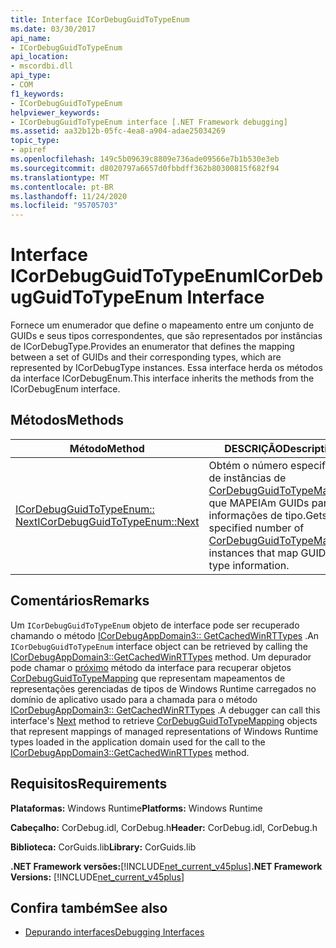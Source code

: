 ```yaml
---
title: Interface ICorDebugGuidToTypeEnum
ms.date: 03/30/2017
api_name:
- ICorDebugGuidToTypeEnum
api_location:
- mscordbi.dll
api_type:
- COM
f1_keywords:
- ICorDebugGuidToTypeEnum
helpviewer_keywords:
- ICorDebugGuidToTypeEnum interface [.NET Framework debugging]
ms.assetid: aa32b12b-05fc-4ea8-a904-adae25034269
topic_type:
- apiref
ms.openlocfilehash: 149c5b09639c8809e736ade09566e7b1b530e3eb
ms.sourcegitcommit: d8020797a6657d0fbbdff362b80300815f682f94
ms.translationtype: MT
ms.contentlocale: pt-BR
ms.lasthandoff: 11/24/2020
ms.locfileid: "95705703"
---
```

# <a name="icordebugguidtotypeenum-interface"></a><span data-ttu-id="0d182-102">Interface ICorDebugGuidToTypeEnum</span><span class="sxs-lookup"><span data-stu-id="0d182-102">ICorDebugGuidToTypeEnum Interface</span></span>

<span data-ttu-id="0d182-103">Fornece um enumerador que define o mapeamento entre um conjunto de GUIDs e seus tipos correspondentes, que são representados por instâncias de ICorDebugType.</span><span class="sxs-lookup"><span data-stu-id="0d182-103">Provides an enumerator that defines the mapping between a set of GUIDs and their corresponding types, which are represented by ICorDebugType instances.</span></span> <span data-ttu-id="0d182-104">Essa interface herda os métodos da interface ICorDebugEnum.</span><span class="sxs-lookup"><span data-stu-id="0d182-104">This interface inherits the methods from the ICorDebugEnum interface.</span></span>  
  
## <a name="methods"></a><span data-ttu-id="0d182-105">Métodos</span><span class="sxs-lookup"><span data-stu-id="0d182-105">Methods</span></span>  
  
|<span data-ttu-id="0d182-106">Método</span><span class="sxs-lookup"><span data-stu-id="0d182-106">Method</span></span>|<span data-ttu-id="0d182-107">DESCRIÇÃO</span><span class="sxs-lookup"><span data-stu-id="0d182-107">Description</span></span>|  
|------------|-----------------|  
|[<span data-ttu-id="0d182-108">ICorDebugGuidToTypeEnum:: Next</span><span class="sxs-lookup"><span data-stu-id="0d182-108">ICorDebugGuidToTypeEnum::Next</span></span>](icordebugguidtotypeenum-next-method.md)|<span data-ttu-id="0d182-109">Obtém o número especificado de instâncias de [CorDebugGuidToTypeMapping](cordebugguidtotypemapping-structure.md) que MAPEIAm GUIDs para informações de tipo.</span><span class="sxs-lookup"><span data-stu-id="0d182-109">Gets the specified number of [CorDebugGuidToTypeMapping](cordebugguidtotypemapping-structure.md) instances that map GUIDs to type information.</span></span>|  
  
## <a name="remarks"></a><span data-ttu-id="0d182-110">Comentários</span><span class="sxs-lookup"><span data-stu-id="0d182-110">Remarks</span></span>  

 <span data-ttu-id="0d182-111">Um `ICorDebugGuidToTypeEnum` objeto de interface pode ser recuperado chamando o método [ICorDebugAppDomain3:: GetCachedWinRTTypes](icordebugappdomain3-getcachedwinrttypes-method.md) .</span><span class="sxs-lookup"><span data-stu-id="0d182-111">An `ICorDebugGuidToTypeEnum` interface object can be retrieved by calling the [ICorDebugAppDomain3::GetCachedWinRTTypes](icordebugappdomain3-getcachedwinrttypes-method.md) method.</span></span> <span data-ttu-id="0d182-112">Um depurador pode chamar o [próximo](icordebugguidtotypeenum-next-method.md) método da interface para recuperar objetos [CorDebugGuidToTypeMapping](cordebugguidtotypemapping-structure.md) que representam mapeamentos de representações gerenciadas de tipos de Windows Runtime carregados no domínio de aplicativo usado para a chamada para o método [ICorDebugAppDomain3:: GetCachedWinRTTypes](icordebugappdomain3-getcachedwinrttypes-method.md) .</span><span class="sxs-lookup"><span data-stu-id="0d182-112">A debugger can call this interface's [Next](icordebugguidtotypeenum-next-method.md) method to retrieve [CorDebugGuidToTypeMapping](cordebugguidtotypemapping-structure.md) objects that represent mappings of managed representations of Windows Runtime types loaded in the application domain used for the call to the [ICorDebugAppDomain3::GetCachedWinRTTypes](icordebugappdomain3-getcachedwinrttypes-method.md) method.</span></span>  
  
## <a name="requirements"></a><span data-ttu-id="0d182-113">Requisitos</span><span class="sxs-lookup"><span data-stu-id="0d182-113">Requirements</span></span>  

 <span data-ttu-id="0d182-114">**Plataformas:** Windows Runtime</span><span class="sxs-lookup"><span data-stu-id="0d182-114">**Platforms:** Windows Runtime</span></span>  
  
 <span data-ttu-id="0d182-115">**Cabeçalho:** CorDebug.idl, CorDebug.h</span><span class="sxs-lookup"><span data-stu-id="0d182-115">**Header:** CorDebug.idl, CorDebug.h</span></span>  
  
 <span data-ttu-id="0d182-116">**Biblioteca:** CorGuids.lib</span><span class="sxs-lookup"><span data-stu-id="0d182-116">**Library:** CorGuids.lib</span></span>  
  
 <span data-ttu-id="0d182-117">**.NET Framework versões:**[!INCLUDE[net_current_v45plus](../../../../includes/net-current-v45plus-md.md)]</span><span class="sxs-lookup"><span data-stu-id="0d182-117">**.NET Framework Versions:** [!INCLUDE[net_current_v45plus](../../../../includes/net-current-v45plus-md.md)]</span></span>  
  
## <a name="see-also"></a><span data-ttu-id="0d182-118">Confira também</span><span class="sxs-lookup"><span data-stu-id="0d182-118">See also</span></span>

- [<span data-ttu-id="0d182-119">Depurando interfaces</span><span class="sxs-lookup"><span data-stu-id="0d182-119">Debugging Interfaces</span></span>](debugging-interfaces.md)
